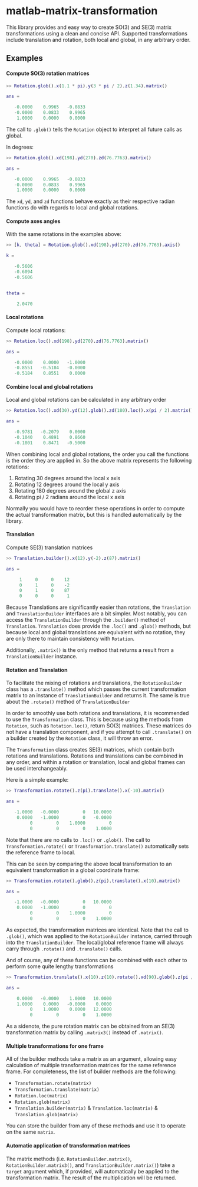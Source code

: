 # matlab-matrix-transformation

This library provides and easy way to create SO(3) and SE(3) matrix transformations using a clean and concise API. Supported transformations include translation and rotation, both local and global, in any arbitrary order.

## Examples

#### Compute SO(3) rotation matrices

```matlab
>> Rotation.glob().x(1.1 * pi).y(3 * pi / 2).z(1.34).matrix()

ans =

   -0.0000    0.9965   -0.0833
   -0.0000    0.0833    0.9965
    1.0000    0.0000    0.0000
```

The call to `.glob()` tells the `Rotation` object to interpret all future calls as global.

In degrees:

```matlab
>> Rotation.glob().xd(198).yd(270).zd(76.7763).matrix()

ans =

   -0.0000    0.9965   -0.0833
   -0.0000    0.0833    0.9965
    1.0000    0.0000    0.0000
```

The `xd`, `yd`, and `zd` functions behave exactly as their respective radian functions do with regards to local and global rotations.

#### Compute axes angles

With the same rotations in the examples above:

```matlab
>> [k, theta] = Rotation.glob().xd(198).yd(270).zd(76.7763).axis()

k =

   -0.5606
   -0.6094
   -0.5606


theta =

    2.0470
```

#### Local rotations

Compute local rotations:

```matlab
>> Rotation.loc().xd(198).yd(270).zd(76.7763).matrix()

ans =

   -0.0000    0.0000   -1.0000
   -0.8551   -0.5184   -0.0000
   -0.5184    0.8551    0.0000
```

#### Combine local and global rotations

Local and global rotations can be calculated in any arbitrary order

```matlab
>> Rotation.loc().xd(30).yd(12).glob().zd(180).loc().x(pi / 2).matrix()

ans =

   -0.9781   -0.2079    0.0000
   -0.1040    0.4891    0.8660
   -0.1801    0.8471   -0.5000
```

When combining local and global rotations, the order you call the functions is the order they are applied in. So the above matrix represents the following rotations:

1. Rotating 30 degrees around the local x axis
2. Rotating 12 degrees around the local y axis
3. Rotating 180 degrees around the global z axis
4. Rotating pi / 2 radians around the local x axis

Normally you would have to reorder these operations in order to compute the actual transformation matrix, but this is handled automatically by the library.

#### Translation

Compute SE(3) translation matrices

```matlab
>> Translation.builder().x(12).y(-2).z(87).matrix()

ans =

     1     0     0    12
     0     1     0    -2
     0     1     0    87
     0     0     0     1
```

Because Translations are significantly easier than rotations, the `Translation` and `TranslationBuilder` interfaces are a bit simpler. Most notably, you can access the `TranslationBuilder` through the `.builder()` method of `Translation`. `Translation` does provide the `.loc()` and `.glob()` methods, but because local and global translations are equivalent with no rotation, they are only there to maintain consistency with `Rotation`.

Additionally, `.matrix()` is the only method that returns a result from a `TranslationBuilder` instance.

#### Rotation and Translation

To facilitate the mixing of rotations and translations, the `RotationBuilder` class has a `.translate()` method which passes the current transformation matrix to an instance of `TranslationBuilder` and returns it. The same is true about the `.rotate()` method of `TranslationBuilder`

In order to smoothly use both rotations and translations, it is recommended to use the `Transformation` class. This is because using the methods from `Rotation`, such as `Rotation.loc()`, return SO(3) matrices. These matrices do not have a translation component, and if you attempt to call `.translate()` on a builder created by the `Rotation` class, it will throw an error.

The `Transformation` class creates SE(3) matrices, which contain both rotations and translations. Rotations and translations can be combined in any order, and within a rotation or translation, local and global frames can be used interchangeably.

Here is a simple example:

```matlab
>> Transformation.rotate().z(pi).translate().x(-10).matrix()

ans =

   -1.0000   -0.0000         0   10.0000
    0.0000   -1.0000         0   -0.0000
         0         0    1.0000         0
         0         0         0    1.0000
```

Note that there are no calls to `.loc()` or `.glob()`. The call to `Transformation.rotate()` or `Transformation.translate()` automatically sets the reference frame to local.

This can be seen by comparing the above local transformation to an equivalent transformation in a global coordinate frame:

```matlab
>> Transformation.rotate().glob().z(pi).translate().x(10).matrix()

ans =

   -1.0000   -0.0000         0   10.0000
    0.0000   -1.0000         0         0
         0         0    1.0000         0
         0         0         0    1.0000
```

As expected, the transformation matrices are identical. Note that the call to `.glob()`, which was applied to the `RotationBuilder` instance, carried through into the `TranslationBuilder`. The local/global reference frame will always carry through `.rotate()` and `.translate()` calls.

And of course, any of these functions can be combined with each other to perform some quite lengthy transformations

```matlab
>> Transformation.translate().x(10).z(10).rotate().xd(90).glob().z(pi / 2).translate().loc().y(2).matrix()

ans =

    0.0000   -0.0000    1.0000   10.0000
    1.0000    0.0000   -0.0000    0.0000
         0    1.0000    0.0000   12.0000
         0         0         0    1.0000
```

As a sidenote, the pure rotation matrix can be obtained from an SE(3) transformation matrix by calling `.matrix3()` instead of `.matrix()`.

#### Multiple transformations for one frame

All of the builder methods take a matrix as an argument, allowing easy calculation of multiple transformation matrices for the same reference frame. For completeness, the list of builder methods are the following:

- `Transformation.rotate(matrix)`
- `Transformation.translate(matrix)`
- `Rotation.loc(matrix)`
- `Rotation.glob(matrix)`
- `Translation.builder(matrix)` & `Translation.loc(matrix)` & `Translation.glob(matrix)`

You can store the builder from any of these methods and use it to operate on the same `matrix`.

#### Automatic application of transformation matrices

The matrix methods (i.e. `RotationBuilder.matrix()`, `RotationBuilder.matrix3()`, and `TranslationBuilder.matrix()`) take a `target` argument which, if provided, will automatically be applied to the transformation matrix. The result of the multiplication will be returned.
